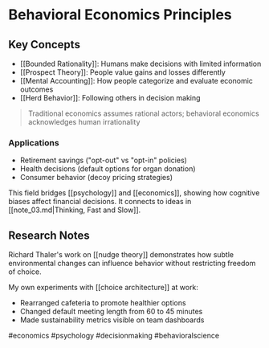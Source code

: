 # Behavioral Economics Principles

## Key Concepts
- [[Bounded Rationality]]: Humans make decisions with limited information
- [[Prospect Theory]]: People value gains and losses differently
- [[Mental Accounting]]: How people categorize and evaluate economic outcomes
- [[Herd Behavior]]: Following others in decision making

> Traditional economics assumes rational actors; behavioral economics acknowledges human irrationality

### Applications
- Retirement savings ("opt-out" vs "opt-in" policies)
- Health decisions (default options for organ donation)
- Consumer behavior (decoy pricing strategies)

This field bridges [[psychology]] and [[economics]], showing how cognitive biases affect financial decisions. It connects to ideas in [[note_03.md|Thinking, Fast and Slow]].

## Research Notes
Richard Thaler's work on [[nudge theory]] demonstrates how subtle environmental changes can influence behavior without restricting freedom of choice.

My own experiments with [[choice architecture]] at work:
- Rearranged cafeteria to promote healthier options
- Changed default meeting length from 60 to 45 minutes
- Made sustainability metrics visible on team dashboards

#economics #psychology #decisionmaking #behavioralscience